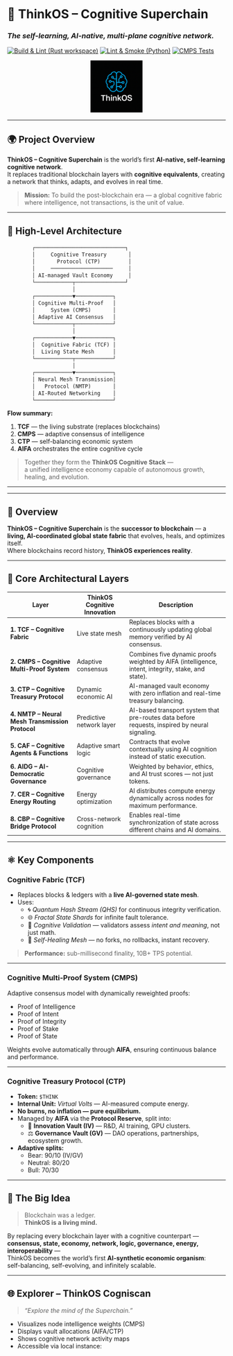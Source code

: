 # 🧠 ThinkOS – Cognitive Superchain  
### *The self-learning, AI-native, multi-plane cognitive network.*

[![Build & Lint (Rust workspace)](https://github.com/ThinkOS-Cognitive-Superchain/thinkos-cognitive-superchain/actions/workflows/rust-workspace.yml/badge.svg?branch=main)](https://github.com/ThinkOS-Cognitive-Superchain/thinkos-cognitive-superchain/actions/workflows/rust-workspace.yml)
[![Lint & Smoke (Python)](https://github.com/ThinkOS-Cognitive-Superchain/thinkos-cognitive-superchain/actions/workflows/python-ci.yml/badge.svg?branch=main)](https://github.com/ThinkOS-Cognitive-Superchain/thinkos-cognitive-superchain/actions/workflows/python-ci.yml)
[![CMPS Tests](https://github.com/ThinkOS-Cognitive-Superchain/thinkos-cognitive-superchain/actions/workflows/cmps-test.yml/badge.svg?branch=main)](https://github.com/ThinkOS-Cognitive-Superchain/thinkos-cognitive-superchain/actions/workflows/cmps-test.yml)

<p align="center">
  <img src="assets/thinkos-logo.png" alt="ThinkOS Logo" width="120"/>

</p>


---

## 🌍 Project Overview  

**ThinkOS – Cognitive Superchain** is the world’s first **AI-native, self-learning cognitive network**.  
It replaces traditional blockchain layers with **cognitive equivalents**, creating a network that thinks, adapts, and evolves in real time.  

> **Mission:** To build the post-blockchain era — a global cognitive fabric where intelligence, not transactions, is the unit of value.  

---

## 🧬 High-Level Architecture  

            ┌─────────────────────────────┐
            │     Cognitive Treasury       │
            │       Protocol (CTP)         │
            │     ────────────────────     │
            │ AI-managed Vault Economy     │
            └────────────┬────────────────┘
                         │
            ┌────────────▼────────────┐
            │ Cognitive Multi-Proof   │
            │     System (CMPS)       │
            │ Adaptive AI Consensus   │
            └────────────┬────────────┘
                         │
            ┌────────────▼────────────┐
            │  Cognitive Fabric (TCF) │
            │  Living State Mesh      │
            └────────────┬────────────┘
                         │
            ┌────────────▼────────────┐
            │ Neural Mesh Transmission│
            │   Protocol (NMTP)       │
            │ AI-Routed Networking    │
            └─────────────────────────┘


**Flow summary:**  
1. **TCF** — the living substrate (replaces blockchains)  
2. **CMPS** — adaptive consensus of intelligence  
3. **CTP** — self-balancing economic system  
4. **AIFA** orchestrates the entire cognitive cycle  

> Together they form the **ThinkOS Cognitive Stack** —  
> a unified intelligence economy capable of autonomous growth, healing, and evolution.

---



---

## 🧩 Overview  
**ThinkOS – Cognitive Superchain** is the **successor to blockchain** — a **living, AI-coordinated global state fabric** that evolves, heals, and optimizes itself.  
Where blockchains record history, **ThinkOS experiences reality**.

---

## 🧱 Core Architectural Layers

| Layer | ThinkOS Cognitive Innovation | Description |
|--------|-------------------------------|--------------|
| **1. TCF – Cognitive Fabric** | Live state mesh | Replaces blocks with a continuously updating global memory verified by AI consensus. |
| **2. CMPS – Cognitive Multi-Proof System** | Adaptive consensus | Combines five dynamic proofs weighted by AIFA (intelligence, intent, integrity, stake, and state). |
| **3. CTP – Cognitive Treasury Protocol** | Dynamic economic AI | AI-managed vault economy with zero inflation and real-time treasury balancing. |
| **4. NMTP – Neural Mesh Transmission Protocol** | Predictive network layer | AI-based transport system that pre-routes data before requests, inspired by neural signaling. |
| **5. CAF – Cognitive Agents & Functions** | Adaptive smart logic | Contracts that evolve contextually using AI cognition instead of static execution. |
| **6. AIDG – AI-Democratic Governance** | Cognitive governance | Weighted by behavior, ethics, and AI trust scores — not just tokens. |
| **7. CER – Cognitive Energy Routing** | Energy optimization | AI distributes compute energy dynamically across nodes for maximum performance. |
| **8. CBP – Cognitive Bridge Protocol** | Cross-network cognition | Enables real-time synchronization of state across different chains and AI domains. |

---

## ⚛️ Key Components

### **Cognitive Fabric (TCF)**
- Replaces blocks & ledgers with a **live AI-governed state mesh**.  
- Uses:
  - 🌀 *Quantum Hash Stream (QHS)* for continuous integrity verification.  
  - 🌐 *Fractal State Shards* for infinite fault tolerance.  
  - 🧩 *Cognitive Validation* — validators assess *intent and meaning*, not just math.  
  - 🔁 *Self-Healing Mesh* — no forks, no rollbacks, instant recovery.  

> **Performance:** sub-millisecond finality, 10B+ TPS potential.

---

### **Cognitive Multi-Proof System (CMPS)**
Adaptive consensus model with dynamically reweighted proofs:
- Proof of Intelligence  
- Proof of Intent  
- Proof of Integrity  
- Proof of Stake  
- Proof of State  

Weights evolve automatically through **AIFA**, ensuring continuous balance and performance.

---

### **Cognitive Treasury Protocol (CTP)**
- **Token:** `$THINK`  
- **Internal Unit:** *Virtual Volts* — AI-measured compute energy.  
- **No burns, no inflation — pure equilibrium.**  
- Managed by **AIFA** via the **Protocol Reserve**, split into:  
  - 🧬 **Innovation Vault (IV)** — R&D, AI training, GPU clusters.  
  - ⚖️ **Governance Vault (GV)** — DAO operations, partnerships, ecosystem growth.  
- **Adaptive splits:**
  - Bear: 90/10 (IV/GV)  
  - Neutral: 80/20  
  - Bull: 70/30  

---

## 🧠 The Big Idea

> Blockchain was a ledger.  
> **ThinkOS is a living mind.**

By replacing every blockchain layer with a cognitive counterpart —  
**consensus, state, economy, network, logic, governance, energy, interoperability** —  
ThinkOS becomes the world’s first **AI-synthetic economic organism**:  
self-balancing, self-evolving, and infinitely scalable.

---

## 🌐 Explorer – ThinkOS Cogniscan  
> *“Explore the mind of the Superchain.”*

- Visualizes node intelligence weights (CMPS)
- Displays vault allocations (AIFA/CTP)
- Shows cognitive network activity maps
- Accessible via local instance:  


